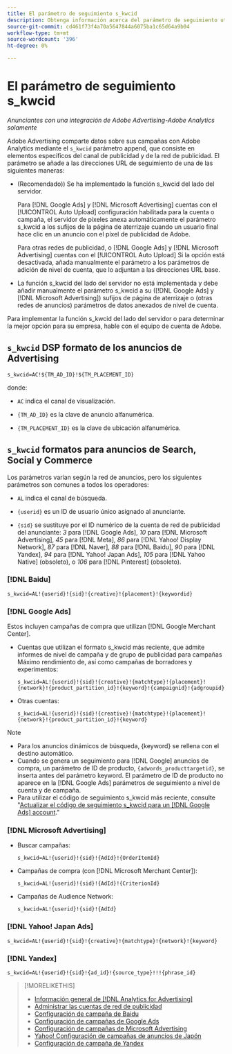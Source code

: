 ```yaml
---
title: El parámetro de seguimiento s_kwcid
description: Obtenga información acerca del parámetro de seguimiento utilizado para compartir datos de publicidad de Adobe con Adobe Analytics.
source-git-commit: cd461f73f4a70a5647844a6075ba1c65d64a9b04
workflow-type: tm+mt
source-wordcount: '396'
ht-degree: 0%

---
```


# El parámetro de seguimiento s_kwcid

*Anunciantes con una integración de Adobe Advertising-Adobe Analytics solamente*

<!-- Where should this go? It probably belongs in the Analytics integration chapter, but I'll need to fit it in/create context around it/explain more about implementation and how this works.  SPECIFICALLY, I'll need to update the second section that explains when/where to add the code for DSP clients. -->

Adobe Advertising comparte datos sobre sus campañas con Adobe Analytics mediante el `s_kwcid` parámetro append, que consiste en elementos específicos del canal de publicidad y de la red de publicidad. El parámetro se añade a las direcciones URL de seguimiento de una de las siguientes maneras:

* (Recomendado)<!--; the only option for Advertising DSP-->) Se ha implementado la función s_kwcid del lado del servidor.

   Para [!DNL Google Ads] y [!DNL Microsoft Advertising] cuentas con el [!UICONTROL Auto Upload] configuración habilitada para la cuenta o campaña, el servidor de píxeles anexa automáticamente el parámetro s_kwcid a los sufijos de la página de aterrizaje cuando un usuario final hace clic en un anuncio <!-- click a search ad or views a display ad --> con el píxel de publicidad de Adobe.

   Para otras redes de publicidad, o [!DNL Google Ads] y [!DNL Microsoft Advertising] cuentas con el [!UICONTROL Auto Upload] Si la opción está desactivada, añada manualmente el parámetro a los parámetros de adición de nivel de cuenta, que lo adjuntan a las direcciones URL base.

* <!-- (Search, Social, & Commerce only) -->La función s_kwcid del lado del servidor no está implementada y debe añadir manualmente el parámetro s_kwcid a su ([!DNL Google Ads] y [!DNL Microsoft Advertising]) sufijos de página de aterrizaje o (otras redes de anuncios) parámetros de datos anexados de nivel de cuenta.

Para implementar la función s_kwcid del lado del servidor o para determinar la mejor opción para su empresa, hable con el equipo de cuenta de Adobe.

## `s_kwcid` DSP formato de los anuncios de Advertising

`s_kwcid=AC!${TM_AD_ID}!${TM_PLACEMENT_ID}`

donde:

* `AC` indica el canal de visualización.

* `{TM_AD_ID}` es la clave de anuncio alfanumérica.

* `{TM_PLACEMENT_ID}` es la clave de ubicación alfanumérica.

## `s_kwcid` formatos para anuncios de Search, Social y Commerce

Los parámetros varían según la red de anuncios, pero los siguientes parámetros son comunes a todos los operadores:

* `AL` indica el canal de búsqueda. <!-- what about social/Facebook, and display ads on Google (like Gmail, YouTube)? -->

* `{userid}` es un ID de usuario único asignado al anunciante.

* `{sid}` se sustituye por el ID numérico de la cuenta de red de publicidad del anunciante: *3* para [!DNL Google Ads], *10* para [!DNL Microsoft Advertising], *45* para [!DNL Meta], *86* para [!DNL Yahoo! Display Network], *87* para [!DNL Naver], *88* para [!DNL Baidu], *90* para [!DNL Yandex], *94* para [!DNL Yahoo! Japan Ads], *105* para [!DNL Yahoo Native] (obsoleto), o *106* para [!DNL Pinterest] (obsoleto).

### [!DNL Baidu]

`s_kwcid=AL!{userid}!{sid}!{creative}!{placement}!{keywordid}`

### [!DNL Google Ads]

Estos incluyen campañas de compra que utilizan [!DNL Google Merchant Center].

* Cuentas que utilizan el formato s_kwcid más reciente, que admite informes de nivel de campaña y de grupo de publicidad para campañas Máximo rendimiento de, así como campañas de borradores y experimentos:

   `s_kwcid=AL!{userid}!{sid}!{creative}!{matchtype}!{placement}!{network}!{product_partition_id}!{keyword}!{campaignid}!{adgroupid}`

* Otras cuentas:

   `s_kwcid=AL!{userid}!{sid}!{creative}!{matchtype}!{placement}!{network}!{product_partition_id}!{keyword}`

>[!NOTE]
>
>* Para los anuncios dinámicos de búsqueda, {keyword} se rellena con el destino automático.
>* Cuando se genera un seguimiento para [!DNL Google] anuncios de compra, un parámetro de ID de producto, `{adwords_producttargetid}`, se inserta antes del parámetro keyword. El parámetro de ID de producto no aparece en la [!DNL Google Ads] parámetros de seguimiento a nivel de cuenta y de campaña.
>* Para utilizar el código de seguimiento s_kwcid más reciente, consulte &quot;[Actualizar el código de seguimiento s_kwcid para un [!DNL Google Ads] account](/help/search-social-commerce/campaign-management/accounts/update-skwcid-google.md).&quot;


<!--

### [!DNL Meta]

`s_kwcid=AL!{userid}!{sid}!{{ad.id}}!{{campaign.id}}!{{adset.id}}`

where:

* `{{ad.id}}` is the unique numeric ID for the ad/creative.

* `{{campaign.id}}` is the unique ID for the campaign.

* `{{adset.id}}` is the unique ID for the ad set.

-->

### [!DNL Microsoft Advertising]

* Buscar campañas:

   `s_kwcid=AL!{userid}!{sid}!{AdId}!{OrderItemId}`

* Campañas de compra (con [!DNL Microsoft Merchant Center]):

   `s_kwcid=AL!{userid}!{sid}!{AdId}!{CriterionId}`

* Campañas de Audience Network:

   `s_kwcid=AL!{userid}!{sid}!{AdId}`

### [!DNL Yahoo! Japan Ads]

`s_kwcid=AL!{userid}!{sid}!{creative}!{matchtype}!{network}!{keyword}`

### [!DNL Yandex]

`s_kwcid=AL!{userid}!{sid}!{ad_id}!{source_type}!!!{phrase_id}`

>[!MORELIKETHIS]
>
>* [Información general de [!DNL Analytics for Advertising]](/help/integrations/analytics/overview.md)
>* [Administrar las cuentas de red de publicidad](/help/search-social-commerce/campaign-management/accounts/ad-network-account-manage.md)
>* [Configuración de campaña de Baidu](/help/search-social-commerce/campaign-management/campaigns/campaign-settings-baidu.md)
>* [Configuración de campañas de Google Ads](/help/search-social-commerce/campaign-management/campaigns/campaign-settings-google.md)
>* [Configuración de campañas de Microsoft Advertising](/help/search-social-commerce/campaign-management/campaigns/campaign-settings-microsoft.md)
>* [Yahoo! Configuración de campañas de anuncios de Japón](/help/search-social-commerce/campaign-management/campaigns/campaign-settings-yahoo-japan.md)
>* [Configuración de campaña de Yandex](/help/search-social-commerce/campaign-management/campaigns/campaign-settings-yandex.md)

